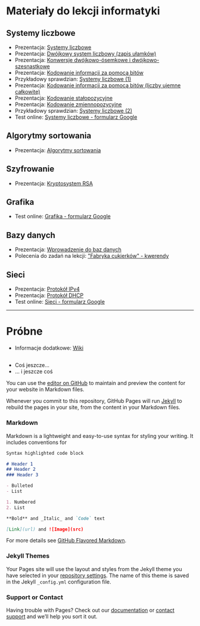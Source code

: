 # Materiały do lekcji informatyki
## Systemy liczbowe
- Prezentacja: [Systemy liczbowe](https://drive.google.com/open?id=1U-3IWsTRZxTTlMOsjQwx0-V7YMI2AMMX)
- Prezentacja: [Dwójkowy system liczbowy (zapis ułamków)](https://drive.google.com/open?id=1CzOq86gWcx2uxo-lZXP8Six42rnOn0fm)
- Prezentacja: [Konwersje dwójkowo-ósemkowe i dwójkowo-szesnastkowe](https://drive.google.com/open?id=1ASsq7vyv6MYZcomoTGOdAUYXy4H5mZxN)
- Prezentacja: [Kodowanie informacji za pomocą bitów](https://drive.google.com/open?id=1ZQMOYoVGtZs3pCF6zK_KGT9V8ByZVUFP)
- Przykładowy sprawdzian: [Systemy liczbowe (1)](https://drive.google.com/open?id=1JeiptaZcCld2DrkeTVtpRBDJpH0idJW-)
- Prezentacja: [Kodowanie informacji za pomocą bitów (liczby ujemne całkowite)](https://drive.google.com/open?id=1FwC9IDziKZdwrlf9_z_FR-ZL2YvLgCwe)
- Prezentacja: [Kodowanie stałopozycyjne](https://drive.google.com/open?id=1sKcnfDFN_dSJ82rCP_xZ_ymd-u-8gCmn)
- Prezentacja: [Kodowanie zmiennopozycyjne](https://drive.google.com/open?id=1DV5JZO9WUtFFyb6jLnM4se4S5PXzP8Xj)
- Przykładowy sprawdzian: [Systemy liczbowe (2)](https://drive.google.com/open?id=1Ez3OUxenp32afi1aZFfEt_tPEkSGKHYa)
- Test online: [Systemy liczbowe - formularz Google](https://docs.google.com/forms/d/e/1FAIpQLScC0M9gGaUzCvBqKlHsAJUxxCC4iVkgG-DNP6LuOJIVXdZ-eQ/viewform)

## Algorytmy sortowania
- Prezentacja: [Algorytmy sortowania](https://drive.google.com/open?id=1EDHHlcbgPt7zgNmXWqIfwGSTrusp4UC9)

## Szyfrowanie
- Prezentacja: [Kryptosystem RSA](https://drive.google.com/open?id=1HsEx3QE_aDMsDxhZjIkP5dHUc0ncQVAv)

## Grafika
- Test online: [Grafika - formularz Google](https://docs.google.com/forms/d/e/1FAIpQLSfSjMBI29ODUjXVuPP2qHrrPHDN3S8KWpYnuzM6KunYLqI2wA/viewform)

## Bazy danych

- Prezentacja: [Wprowadzenie do baz danych](https://drive.google.com/open?id=1-z2yrPayvkLZEFIjm3EQ9WlzT0IKc-RG)
- Polecenia do zadań na lekcji: ["Fabryka cukierków" - kwerendy](https://drive.google.com/open?id=1RgKhGJxh9Ybsi5Iel_3FMPDxxYp8pFT9)

## Sieci
- Prezentacja: [Protokół IPv4](https://drive.google.com/open?id=13DlQhPV3DfIKe8Hu1K6YIXaPiOcwFQ-F)
- Prezentacja: [Protokół DHCP](https://drive.google.com/open?id=1RjSWPO2CeciHeHmm-OvfyIhh83oGOec1)
- Test online: [Sieci - formularz Google](https://docs.google.com/forms/d/e/1FAIpQLSd3klROn64xTdtO4UXldqzBUbJNuJ4qQYbxOHYvd_hGrXTssA/viewform)  


---
# Próbne

- Informacje dodatkowe: [Wiki](https://github.com/marcinstapor/marcinstapor.github.io.wiki.git)

## 

- Coś jeszcze...
- ... i jeszcze coś

You can use the [editor on GitHub](https://github.com/marcinstapor/marcinstapor.github.io/edit/master/index.md) to maintain and preview the content for your website in Markdown files.

Whenever you commit to this repository, GitHub Pages will run [Jekyll](https://jekyllrb.com/) to rebuild the pages in your site, from the content in your Markdown files.

### Markdown

Markdown is a lightweight and easy-to-use syntax for styling your writing. It includes conventions for

```markdown
Syntax highlighted code block

# Header 1
## Header 2
### Header 3

- Bulleted
- List

1. Numbered
2. List

**Bold** and _Italic_ and `Code` text

[Link](url) and ![Image](src)
```

For more details see [GitHub Flavored Markdown](https://guides.github.com/features/mastering-markdown/).

### Jekyll Themes

Your Pages site will use the layout and styles from the Jekyll theme you have selected in your [repository settings](https://github.com/marcinstapor/marcinstapor.github.io/settings). The name of this theme is saved in the Jekyll `_config.yml` configuration file.

### Support or Contact

Having trouble with Pages? Check out our [documentation](https://help.github.com/categories/github-pages-basics/) or [contact support](https://github.com/contact) and we’ll help you sort it out.
